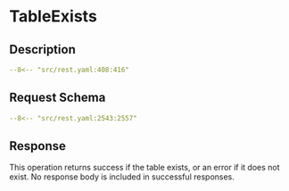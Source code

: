 # TableExists

## Description

```yaml
--8<-- "src/rest.yaml:408:416"
```

## Request Schema

```yaml
--8<-- "src/rest.yaml:2543:2557"
```
## Response

This operation returns success if the table exists, or an error if it does not exist. 
No response body is included in successful responses.